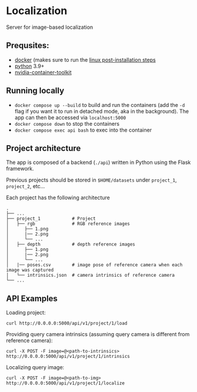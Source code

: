 # Localization

Server for image-based localization

## Prequsites:

- [docker](https://docs.docker.com/engine/install/) (makes sure to run the
  [linux post-installation steps](https://docs.docker.com/engine/install/linux-postinstall/)
- [python](https://www.python.org/downloads/) 3.9+
- [nvidia-container-toolkit](https://docs.nvidia.com/datacenter/cloud-native/container-toolkit/install-guide.html)

## Running locally

- `docker compose up --build` to build and run the containers (add the `-d`
  flag if you want it to run in detached mode, aka in the background). The app
  can then be accessed via `localhost:5000`
- `docker compose down` to stop the containers
- `docker compose exec api bash` to exec into the container

## Project architecture

The app is composed of a backend (`./api`) written in Python using the Flask
framework.

Previous projects should be stored in `$HOME/datasets` under `project_1`, `project_2`, etc...

Each project has the following architecture
```
.
├── ...
├── project_1            # Project
│   ├── rgb              # RGB reference images
│      ├── 1.png         
│      |── 2.png                            
│      └── ...                            
│   ├── depth            # depth reference images
│      ├── 1.png         
│      |── 2.png                            
│      └── ...         
│   |── poses.csv        # image pose of reference camera when each image was captured
│   └── intrinsics.json  # camera intrinsics of reference camera
└── ...
```
## API Examples
Loading project: 
```
curl http://0.0.0.0:5000/api/v1/project/1/load
```
Providing query camera intrinsics (assuming query camera is different from reference camera):
```
curl -X POST -F image=@<path-to-intrinsics> http://0.0.0.0:5000/api/v1/project/1/intrinsics
```
Localizing query image:
```
curl -X POST -F image=@<path-to-img> http://0.0.0.0:5000/api/v1/project/1/localize
```
